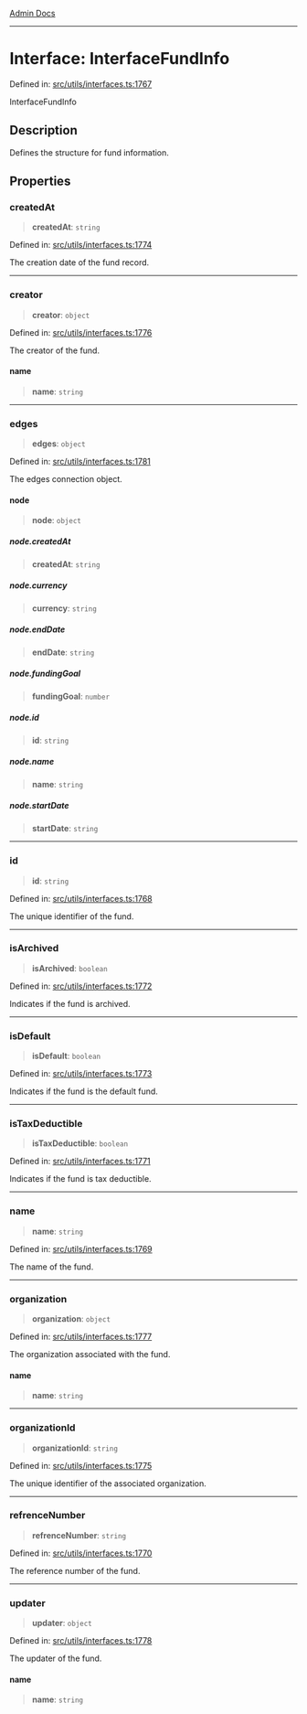 [Admin Docs](/)

***

# Interface: InterfaceFundInfo

Defined in: [src/utils/interfaces.ts:1767](https://github.com/PalisadoesFoundation/talawa-admin/blob/main/src/utils/interfaces.ts#L1767)

InterfaceFundInfo

## Description

Defines the structure for fund information.

## Properties

### createdAt

> **createdAt**: `string`

Defined in: [src/utils/interfaces.ts:1774](https://github.com/PalisadoesFoundation/talawa-admin/blob/main/src/utils/interfaces.ts#L1774)

The creation date of the fund record.

***

### creator

> **creator**: `object`

Defined in: [src/utils/interfaces.ts:1776](https://github.com/PalisadoesFoundation/talawa-admin/blob/main/src/utils/interfaces.ts#L1776)

The creator of the fund.

#### name

> **name**: `string`

***

### edges

> **edges**: `object`

Defined in: [src/utils/interfaces.ts:1781](https://github.com/PalisadoesFoundation/talawa-admin/blob/main/src/utils/interfaces.ts#L1781)

The edges connection object.

#### node

> **node**: `object`

##### node.createdAt

> **createdAt**: `string`

##### node.currency

> **currency**: `string`

##### node.endDate

> **endDate**: `string`

##### node.fundingGoal

> **fundingGoal**: `number`

##### node.id

> **id**: `string`

##### node.name

> **name**: `string`

##### node.startDate

> **startDate**: `string`

***

### id

> **id**: `string`

Defined in: [src/utils/interfaces.ts:1768](https://github.com/PalisadoesFoundation/talawa-admin/blob/main/src/utils/interfaces.ts#L1768)

The unique identifier of the fund.

***

### isArchived

> **isArchived**: `boolean`

Defined in: [src/utils/interfaces.ts:1772](https://github.com/PalisadoesFoundation/talawa-admin/blob/main/src/utils/interfaces.ts#L1772)

Indicates if the fund is archived.

***

### isDefault

> **isDefault**: `boolean`

Defined in: [src/utils/interfaces.ts:1773](https://github.com/PalisadoesFoundation/talawa-admin/blob/main/src/utils/interfaces.ts#L1773)

Indicates if the fund is the default fund.

***

### isTaxDeductible

> **isTaxDeductible**: `boolean`

Defined in: [src/utils/interfaces.ts:1771](https://github.com/PalisadoesFoundation/talawa-admin/blob/main/src/utils/interfaces.ts#L1771)

Indicates if the fund is tax deductible.

***

### name

> **name**: `string`

Defined in: [src/utils/interfaces.ts:1769](https://github.com/PalisadoesFoundation/talawa-admin/blob/main/src/utils/interfaces.ts#L1769)

The name of the fund.

***

### organization

> **organization**: `object`

Defined in: [src/utils/interfaces.ts:1777](https://github.com/PalisadoesFoundation/talawa-admin/blob/main/src/utils/interfaces.ts#L1777)

The organization associated with the fund.

#### name

> **name**: `string`

***

### organizationId

> **organizationId**: `string`

Defined in: [src/utils/interfaces.ts:1775](https://github.com/PalisadoesFoundation/talawa-admin/blob/main/src/utils/interfaces.ts#L1775)

The unique identifier of the associated organization.

***

### refrenceNumber

> **refrenceNumber**: `string`

Defined in: [src/utils/interfaces.ts:1770](https://github.com/PalisadoesFoundation/talawa-admin/blob/main/src/utils/interfaces.ts#L1770)

The reference number of the fund.

***

### updater

> **updater**: `object`

Defined in: [src/utils/interfaces.ts:1778](https://github.com/PalisadoesFoundation/talawa-admin/blob/main/src/utils/interfaces.ts#L1778)

The updater of the fund.

#### name

> **name**: `string`
